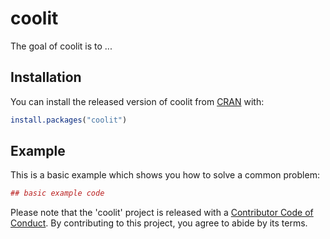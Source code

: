 # coolit

The goal of coolit is to ...

## Installation

You can install the released version of coolit from [CRAN](https://CRAN.R-project.org) with:

``` r
install.packages("coolit")
```

## Example

This is a basic example which shows you how to solve a common problem:

``` r
## basic example code
```

Please note that the 'coolit' project is released with a [Contributor Code of Conduct](CODE_OF_CONDUCT.md). By contributing to this project, you agree to abide by its terms.
